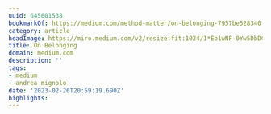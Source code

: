 ```yaml
---
uuid: 645601538
bookmarkOf: https://medium.com/method-matter/on-belonging-7957be528340
category: article
headImage: https://miro.medium.com/v2/resize:fit:1024/1*Eb1wNF-0Yw5DbDCQH1gNMw.png
title: On Belonging
domain: medium.com
description: ''
tags:
- medium
- andrea mignolo
date: '2023-02-26T20:59:19.690Z'
highlights:
---
```



